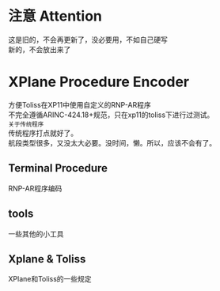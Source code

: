 # 注意 Attention
这是旧的，不会再更新了，没必要用，不如自己硬写\
新的，不会放出来了
# XPlane Procedure Encoder
方便Toliss在XP11中使用自定义的RNP-AR程序\
不完全遵循ARINC-424.18+规范，只在xp11的toliss下进行过测试。\
``关于传统程序``\
传统程序打点就好了。\
航段类型很多，又没太大必要。没时间，懒。所以，应该不会有了。
## Terminal Procedure
RNP-AR程序编码
## tools
一些其他的小工具
## Xplane & Toliss
XPlane和Toliss的一些规定

